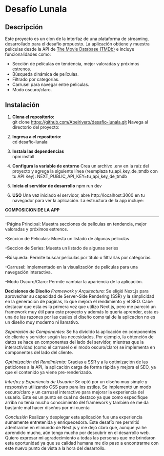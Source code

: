 # Desafío Lunala

## Descripción
Este proyecto es un clon de la interfaz de una plataforma de streaming, desarrollado para el desafío propuesto. La aplicación obtiene y muestra películas desde la API de [The Movie Database (TMDb)](https://www.themoviedb.org/documentation/api) e incluye funcionalidades como:
- Sección de películas en tendencia, mejor valoradas y próximos estrenos.
- Búsqueda dinámica de películas.
- Filtrado por categorías.
- Carrusel para navegar entre películas.
- Modo oscuro/claro.

## Instalación

1. **Clona el repositorio:**  
git clone https://github.com/Abelrivero/desafio-lunala.git
Navega al directorio del proyecto:

2. **Ingresa a el repositorio:**  
cd desafio-lunala

3. **Instala las dependencias**  
npm install

4. **Configura la variable de entorno**
Crea un archivo .env en la raíz del proyecto y agrega la siguiente línea (reemplaza tu_api_key_de_tmdb con tu API Key):
NEXT_PUBLIC_API_KEY=tu_api_key_de_tmdb

5. **Inicia el servidor de desarrollo**
npm run dev

6. **USO**
Una vez iniciado el servidor, abre http://localhost:3000 en tu navegador para ver la aplicación. La estructura de la app incluye:

**COMPOSICION DE LA APP**
** **
-Página Principal: Muestra secciones de películas en tendencia, mejor valoradas y próximos estrenos.

-Seccion de Peliculas: Muesta un listado de algunas peliculas

-Seccion de Series: Muesta un listado de algunas series

-Búsqueda: Permite buscar películas por titulo o filtrarlas por categorías.

-Carrusel: Implementado en la visualización de películas para una navegación interactiva.

-Modo Oscuro/Claro: Permite cambiar la apariencia de la aplicación.

**Decisiones de Diseño**
*Framework y Arquitectura:*
Se eligió Next.js para aprovechar su capacidad de Server-Side Rendering (SSR) y la simplicidad en la generación de páginas, lo que mejora el rendimiento y el SEO. Cabe destacar que esta es la primera vez que utilizo Next.js, pero me pareció un framework muy útil para este proyecto y además lo quería aprender, esta es una de las razones por las cuales el diseño como tal de la aplicacion no es un diseño muy moderno ni llamativo.

*Separación de Componentes:*
Se ha dividido la aplicación en componentes de cliente y servidor según las necesidades. Por ejemplo, la obtención de datos se hace en componentes del lado del servidor, mientras que la interactividad (como el carrusel o el modo oscuro/claro) se implementa en componentes del lado del cliente.

*Optimización del Rendimiento:*
Gracias a SSR y a la optimización de las peticiones a la API, la aplicación carga de forma rápida y mejora el SEO, ya que el contenido ya viene pre-renderizado.

*Interfaz y Experiencia de Usuario:*
Se optó por un diseño muy simple y responsivo utilizando CSS puro para los estilos. Se implementó un modo oscuro/claro y un carrusel interactivo para mejorar la experiencia del usuario.
Este es un punto en cual no destaco ya que como especifique arriba no tenia mucho conocimiento del framework y tambien se me da bastante mal hacer diseños por mi cuenta

*Conclusión*
Realizar y desplegar esta aplicación fue una experiencia sumamente entretenida y enriquecedora. Este desafío me permitió adentrarme en el mundo de Next.js y me dejó claro que, aunque ya he aprendido mucho, aún tengo mucho por descubrir en el desarrollo web. Quiero expresar mi agradecimiento a todas las personas que me brindaron esta oportunidad ya que su calidad humana me dio paso a encontrarme con este nuevo punto de vista a la hora del desarrollo.
